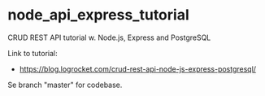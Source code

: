 # node_api_express_tutorial
CRUD REST API tutorial w. Node.js, Express and PostgreSQL


Link to tutorial:
- https://blog.logrocket.com/crud-rest-api-node-js-express-postgresql/


Se branch "master" for codebase.
